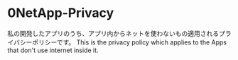 # 0NetApp-Privacy
私の開発したアプリのうち、アプリ内からネットを使わないもの適用されるプライバシーポリシーです。
This is the privacy policy which applies to the Apps that don't use internet inside it.
